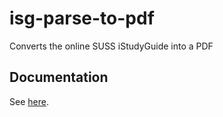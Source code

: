 # isg-parse-to-pdf
Converts the online SUSS iStudyGuide into a PDF

## Documentation
See [here](https://suss-swe-ig.github.io/docs-site).
